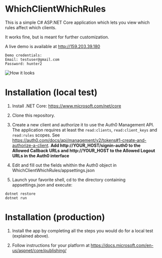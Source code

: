 # WhichClientWhichRules

This is a simple C# ASP.NET Core application which lets you view which rules affect which clients. 

It works fine, but is meant for further customization.

A live demo is available at http://159.203.39.180
```
Demo credentials:
Email: testuser@gmail.com
Password: hunter2
```

![How it looks](http://i.imgur.com/WR7BXVW.png)

# Installation (local test)

1. Install .NET Core: https://www.microsoft.com/net/core

2. Clone this repository.

3. Create a new client and authorize it to use the Auth0 Management API. The application requires at least the `read:clients`, `read:client_keys` and `read:rules` scopes. 
See https://auth0.com/docs/api/management/v2/tokens#1-create-and-authorize-a-client. **Add http://YOUR_HOST/signin-auth0 to the Allowed Callback URLs and http://YOUR_HOST to the Allowed Logout URLs in the Auth0 interface**

4. Edit and fill out the fields whithin the Auth0 object in WhichClientWhichRules/appsettings.json

5. Launch your favorite shell, cd to the directory containing appsettings.json and execute:
```
dotnet restore
dotnet run
```

# Installation (production)

1. Install the app by completing all the steps you would do for a local test (explained above).

2. Follow instructions for your platform at https://docs.microsoft.com/en-us/aspnet/core/publishing/
